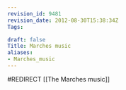 ```yaml
---
revision_id: 9481
revision_date: 2012-08-30T15:38:34Z
Tags:

draft: false
Title: Marches music
aliases:
- Marches_music
---
```

#REDIRECT [[The Marches music]]